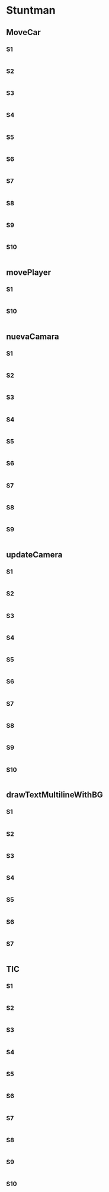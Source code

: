 # Stuntman

## MoveCar

### S1
```

```

### S2
```

```

### S3
```

```

### S4
```

```

### S5
```

```

### S6
```

```

### S7
```

```

### S8
```

```
### S9
```

```

### S10
```

```

## movePlayer

### S1
```

```

### S10
```

```

## nuevaCamara

### S1
```

```

### S2
```

```

### S3
```

```

### S4
```

```

### S5
```

```

### S6
```

```

### S7
```

```

### S8
```

```
### S9
```

```

## updateCamera

### S1
```

```

### S2
```

```

### S3
```

```

### S4
```

```

### S5
```

```

### S6
```

```

### S7
```

```

### S8
```

```
### S9
```

```
### S10
```

```

## drawTextMultilineWithBG

### S1
```

```

### S2
```

```

### S3
```

```

### S4
```

```

### S5
```

```

### S6
```

```

### S7
```

```

## TIC

### S1
```

```

### S2
```

```

### S3
```

```

### S4
```

```

### S5
```

```

### S6
```

```

### S7
```

```

### S8
```

```
### S9
```

```
### S10
```

```